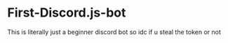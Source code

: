 # First-Discord.js-bot
This is literally just a beginner discord bot so idc if u steal the token or not
